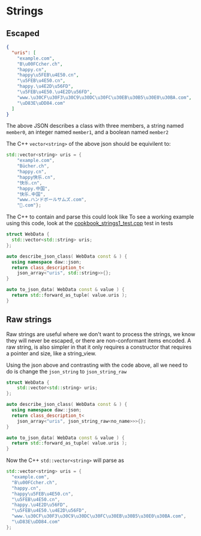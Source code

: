 # Strings

## Escaped
```json
{
  "uris": [
    "example.com",
    "B\u00FCcher.ch",
    "happy.cn",
    "happy\u5FEB\u4E50.cn",
    "\u5FEB\u4E50.cn",
    "happy.\u4E2D\u56FD",
    "\u5FEB\u4E50.\u4E2D\u56FD",
    "www.\u30CF\u30F3\u30C9\u30DC\u30FC\u30EB\u30B5\u30E0\u30BA.com",
    "\uD83E\uDD84.com"
  ]
}
```
The above JSON describes a class with three members, a string named `member0`, an integer named `member1`, and a boolean named `member2`

The C++ `vector<string>` of the above json should be equivilent to:
```cpp
std::vector<string> uris = {
	"example.com", 
	"Bücher.ch",
	"happy.cn", 
	"happy快乐.cn",
	"快乐.cn", 
	"happy.中国", 
	"快乐.中国", 
	"www.ハンドボールサムズ.com", 
	"🦄.com"};
```

The C++ to contain and parse this could look like
To see a working example using this code, look at the [cookbook_strings1_test.cpp](../tests/cookbook_strings1_test.cpp) test in tests
```cpp
struct WebData {
  std::vector<std::string> uris;
};

auto describe_json_class( WebData const & ) {
  using namespace daw::json;
  return class_description_t<
    json_array<"uris", std::string>>{};
}

auto to_json_data( WebData const & value ) {
  return std::forward_as_tuple( value.uris );
}
```

## Raw strings
Raw strings are useful where we don't want to process the strings, we know they will never be escaped, or there are non-conformant items encoded.  A raw string, is also simpler in that it only requires a constructor that requires a pointer and size, like a string_view.  

Using the json above and contrasting with the code above, all we need to do is change the `json_string` to `json_string_raw`

```cpp
struct WebData {
	std::vector<std::string> uris;
};

auto describe_json_class( WebData const & ) {
  using namespace daw::json;
  return class_description_t<
    json_array<"uris", json_string_raw<no_name>>>{};
}

auto to_json_data( WebData const & value ) {
  return std::forward_as_tuple( value.uris );
}
```

Now the C++ `std::vector<string>` will parse as 
```cpp
std::vector<string> uris = {
  "example.com",
  "B\u00FCcher.ch",
  "happy.cn",
  "happy\u5FEB\u4E50.cn",
  "\u5FEB\u4E50.cn",
  "happy.\u4E2D\u56FD",
  "\u5FEB\u4E50.\u4E2D\u56FD",
  "www.\u30CF\u30F3\u30C9\u30DC\u30FC\u30EB\u30B5\u30E0\u30BA.com",
  "\uD83E\uDD84.com"
};
```		
